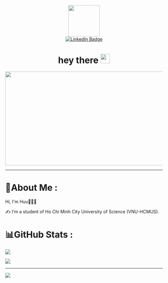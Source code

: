 <div id="header" align="center">
  <img src="https://media.giphy.com/media/M9gbBd9nbDrOTu1Mqx/giphy.gif" width="100"/>
<div id="badges">
  <a href="https://www.linkedin.com/in/lê-công-hửu">
    <img src="https://img.shields.io/badge/LinkedIn-blue?style=for-the-badge&logo=linkedin&logoColor=white" alt="LinkedIn Badge"/>
  </a>
</div>
<h1>
  hey there
  <img src="https://media.giphy.com/media/hvRJCLFzcasrR4ia7z/giphy.gif" width="30px"/>
</h1>
</div>

<div align="center">
  <img src="https://media.giphy.com/media/dWesBcTLavkZuG35MI/giphy.gif" width="600" height="300"/>
</div>

---

# 💫About Me :
Hi, I'm Huu👋👨‍💻

✍ I'm a student of Ho Chi Minh City University of Science (VNU-HCMUS).

# 📊GitHub Stats :
![](https://github-readme-stats.vercel.app/api?username=conghuule&theme=react&include_all_commits=true&count_private=true)<br/>

![](https://github-readme-stats.vercel.app/api/top-langs/?username=conghuule&theme=react&include_all_commits=true&count_private=true&layout=compact)

---
[![](https://visitcount.itsvg.in/api?id=conghuule&label=Profile%20views&color=0&pretty=false)](https://visitcount.itsvg.in)
